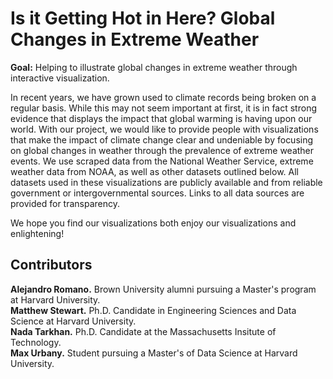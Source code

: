 # Is it Getting Hot in Here? Global Changes in Extreme Weather

**Goal:** Helping to illustrate global changes in extreme weather through interactive visualization.

In recent years, we have grown used to climate records being broken on a regular basis. While this may not seem important at first, it is in fact strong evidence that displays the impact that global warming is having upon our world. With our project, we would like to provide people with visualizations that make the impact of climate change clear and undeniable by focusing on global changes in weather through the prevalence of extreme weather events. We use scraped data from the National Weather Service, extreme weather data from NOAA, as well as other datasets outlined below. All datasets used in these visualizations are publicly available and from reliable government or intergovernmental sources. Links to all data sources are provided for transparency.

We hope you find our visualizations both enjoy our visualizations and enlightening!

## Contributors

**Alejandro Romano.** Brown University alumni pursuing a Master's program at Harvard University. <br>
**Matthew Stewart.** Ph.D. Candidate in Engineering Sciences and Data Science at Harvard University. <br>
**Nada Tarkhan.** Ph.D. Candidate at the Massachusetts Insitute of Technology. <br>
**Max Urbany.** Student pursuing a Master's of Data Science at Harvard University. <br>
